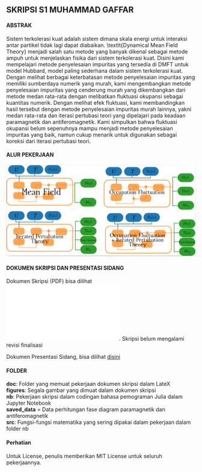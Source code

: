 ## SKRIPSI S1 MUHAMMAD GAFFAR

#### ABSTRAK
Sistem terkolerasi kuat adalah sistem dimana skala energi untuk interaksi antar partikel tidak lagi dapat diabaikan. \textit{Dynamical Mean Field Theory} menjadi salah satu metode yang banyak dikenal sebagai metode ampuh untuk menjelaskan fisika dari sistem terkolerasi kuat. Disini kami mempelajari metode penyelesaian impuritas yang tersedia di DMFT untuk model Hubbard, model paling sederhana dalam sistem terkolerasi kuat. Dengan melihat berbagai keterbatasan metode penyelesaian impuritas yang memiliki sumberdaya numerik yang murah, kami mengembangkan metode penyelesaian impuritas yang cenderung murah yang dikembangkan dari metode medan rata-rata dengan melibatkan fluktuasi okupansi sebagai kuantitas numerik. Dengan melihat efek fluktuasi, kami membandingkan hasil tersebut dengan metode penyelesaian impuritas murah lainnya, yakni medan rata-rata dan iterasi pertubasi teori yang dipelajari pada keadaan paramagnetik dan antiferomagnetik. Kami simpulkan bahwa fluktuasi okupansi belum sepenuhnya mampu menjadi metode penyelesaian impuritas yang baik, namun cukup menarik untuk digunakan sebagai koreksi dari iterasi pertubasi teori.

#### ALUR PEKERJAAN
![workflow](figures/generalworkflow.png)

#### DOKUMEN SKRIPSI DAN PRESENTASI SIDANG
Dokumen Skripsi (PDF) bisa dilihat ![disini](doc/thesis.pdf). Skripsi belum mengalami revisi finalisasi

Dokumen Presentasi Sidang, bisa dilihat [disini](https://slides.com/mgaffar/efek-fluktuasi-okupansi-pada-model-hubbard-3d-dalam-kerangka-dynamical-mean-field-theory)

#### FOLDER

**doc**: Folder yang memuat pekerjaan dokumen skripsi dalam LateX <br/>
**figures**: Segala gambar yang dimuat dalam dokumen skripsi <br/>
**nb**: Pekerjaan skripsi dalam codingan bahasa pemograman Julia dalam Jupyter Notebook <br/>
**saved_data** = Data perhitungan fase diagram paramagnetik dan antiferomagnetik <br/>
**src**: Fungsi-fungsi matematika yang sering dipakai dalam pekerjaan dalam folder nb <br/>

#### Perhatian
Untuk License, penulis memberikan MIT License untuk seluruh pekerjaannya.
